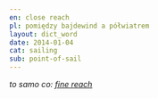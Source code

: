 ```yaml
---
en: close reach
pl: pomiędzy bajdewind a półwiatrem
layout: dict_word
date: 2014-01-04
cat: sailing
sub: point-of-sail
---
```


*to samo co: [fine reach](/dict/fine-reach/)*